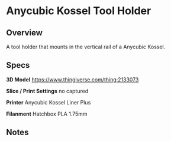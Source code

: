 # Anycubic Kossel Tool Holder

## Overview
A tool holder that mounts in the vertical rail of a Anycubic Kossel.

## Specs

**3D Model**
https://www.thingiverse.com/thing:2133073

**Slice / Print Settings**
no captured

**Printer**
Anycubic Kossel Liner Plus

**Filanment**
Hatchbox PLA 1.75mm

## Notes

